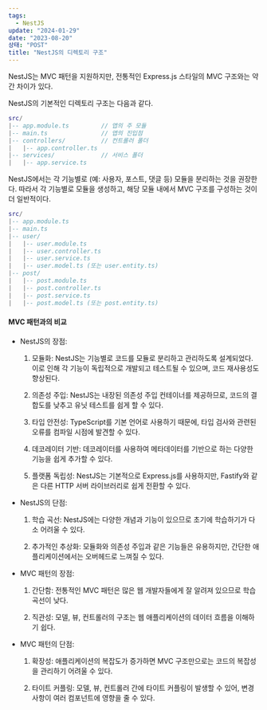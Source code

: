 ```yaml
---
tags:
  - NestJS
update: "2024-01-29"
date: "2023-08-20"
상태: "POST"
title: "NestJS의 디렉토리 구조"
---
```

NestJS는 MVC 패턴을 지원하지만, 전통적인 Express.js 스타일의 MVC 구조와는 약간 차이가 있다. 

NestJS의 기본적인 디렉토리 구조는 다음과 같다. 

```lua
src/
|-- app.module.ts         // 앱의 주 모듈
|-- main.ts               // 앱의 진입점
|-- controllers/          // 컨트롤러 폴더
|   |-- app.controller.ts
|-- services/             // 서비스 폴더
|   |-- app.service.ts
```

NestJS에서는 각 기능별로 (예: 사용자, 포스트, 댓글 등) 모듈을 분리하는 것을 권장한다. 따라서 각 기능별로 모듈을 생성하고, 해당 모듈 내에서 MVC 구조를 구성하는 것이 더 일반적이다.

```lua
src/
|-- app.module.ts
|-- main.ts
|-- user/
|   |-- user.module.ts
|   |-- user.controller.ts
|   |-- user.service.ts
|   |-- user.model.ts (또는 user.entity.ts)
|-- post/
|   |-- post.module.ts
|   |-- post.controller.ts
|   |-- post.service.ts
|   |-- post.model.ts (또는 post.entity.ts)
```

#### MVC 패턴과의 비교

- NestJS의 장점:

    1. 모듈화: NestJS는 기능별로 코드를 모듈로 분리하고 관리하도록 설계되었다. 이로 인해 각 기능이 독립적으로 개발되고 테스트될 수 있으며, 코드 재사용성도 향상된다.

    1. 의존성 주입: NestJS는 내장된 의존성 주입 컨테이너를 제공하므로, 코드의 결합도를 낮추고 유닛 테스트를 쉽게 할 수 있다.

    1. 타입 안전성: TypeScript를 기본 언어로 사용하기 때문에, 타입 검사와 관련된 오류를 컴파일 시점에 발견할 수 있다.

    1. 데코레이터 기반: 데코레이터를 사용하여 메타데이터를 기반으로 하는 다양한 기능을 쉽게 추가할 수 있다.

    1. 플랫폼 독립성: NestJS는 기본적으로 Express.js를 사용하지만, Fastify와 같은 다른 HTTP 서버 라이브러리로 쉽게 전환할 수 있다.

- NestJS의 단점:

    1. 학습 곡선: NestJS에는 다양한 개념과 기능이 있으므로 초기에 학습하기가 다소 어려울 수 있다.

    1. 추가적인 추상화: 모듈화와 의존성 주입과 같은 기능들은 유용하지만, 간단한 애플리케이션에서는 오버헤드로 느껴질 수 있다.

- MVC 패턴의 장점:

    1. 간단함: 전통적인 MVC 패턴은 많은 웹 개발자들에게 잘 알려져 있으므로 학습 곡선이 낮다.

    1. 직관성: 모델, 뷰, 컨트롤러의 구조는 웹 애플리케이션의 데이터 흐름을 이해하기 쉽다.

- MVC 패턴의 단점:

    1. 확장성: 애플리케이션의 복잡도가 증가하면 MVC 구조만으로는 코드의 복잡성을 관리하기 어려울 수 있다.

    1. 타이트 커플링: 모델, 뷰, 컨트롤러 간에 타이트 커플링이 발생할 수 있어, 변경 사항이 여러 컴포넌트에 영향을 줄 수 있다.

